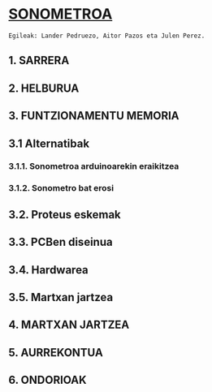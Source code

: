 # [SONOMETROA](https://github.com/elektronikadonboscojulen/Sonometroa/wiki/SONOMETROA)
    Egileak: Lander Pedruezo, Aitor Pazos eta Julen Perez.

## 1. SARRERA
## 2. HELBURUA
## 3. FUNTZIONAMENTU MEMORIA
## 3.1 Alternatibak
  ### 3.1.1. Sonometroa arduinoarekin eraikitzea
### 3.1.2. Sonometro bat erosi
## 3.2. Proteus eskemak
## 3.3. PCBen diseinua
## 3.4. Hardwarea
## 3.5. Martxan jartzea
## 4. MARTXAN JARTZEA 
## 5. AURREKONTUA
## 6. ONDORIOAK

